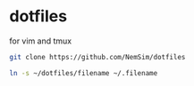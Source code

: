 # dotfiles

for vim and tmux

```bash
git clone https://github.com/NemSim/dotfiles
```

```bash
ln -s ~/dotfiles/filename ~/.filename
```

